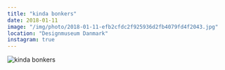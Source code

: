 ```yaml
---
title: "kinda bonkers"
date: 2018-01-11
image: "/img/photo/2018-01-11-efb2cfdc2f925936d2fb4079fd4f2043.jpg"
location: "Designmuseum Danmark"
instagram: true
---
```


![kinda bonkers](/img/photo/2018-01-11-efb2cfdc2f925936d2fb4079fd4f2043.jpg)

